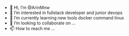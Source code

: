 - 👋 Hi, I’m @ArinMnw
- 👀 I’m interested in fullstack developer and junior devops
- 🌱 I’m currently learning new tools docker command linux
- 💞️ I’m looking to collaborate on ...
- 📫 How to reach me ...

<!---
ArinMnw/ArinMnw is a ✨ special ✨ repository because its `README.md` (this file) appears on your GitHub profile.
You can click the Preview link to take a look at your changes.
--->
